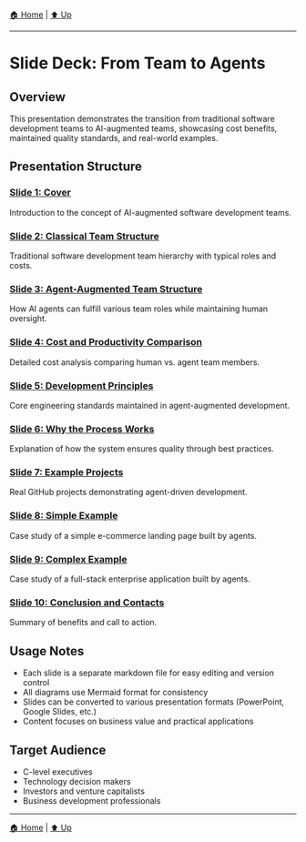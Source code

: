 [🏠 Home](../../README.md) | [⬆️ Up](../../README.md)

---

# Slide Deck: From Team to Agents

## Overview
This presentation demonstrates the transition from traditional software development teams to AI-augmented teams, showcasing cost benefits, maintained quality standards, and real-world examples.

## Presentation Structure

### [Slide 1: Cover](slides/slide-01-cover.md)
Introduction to the concept of AI-augmented software development teams.

### [Slide 2: Classical Team Structure](slides/slide-02-classical-team.md)
Traditional software development team hierarchy with typical roles and costs.

### [Slide 3: Agent-Augmented Team Structure](slides/slide-03-agent-augmented.md)
How AI agents can fulfill various team roles while maintaining human oversight.

### [Slide 4: Cost and Productivity Comparison](slides/slide-04-cost-comparison.md)
Detailed cost analysis comparing human vs. agent team members.

### [Slide 5: Development Principles](slides/slide-05-development-principles.md)
Core engineering standards maintained in agent-augmented development.

### [Slide 6: Why the Process Works](slides/slide-06-why-it-works.md)
Explanation of how the system ensures quality through best practices.

### [Slide 7: Example Projects](slides/slide-07-example-projects.md)
Real GitHub projects demonstrating agent-driven development.

### [Slide 8: Simple Example](slides/slide-08-simple-example.md)
Case study of a simple e-commerce landing page built by agents.

### [Slide 9: Complex Example](slides/slide-09-complex-example.md)
Case study of a full-stack enterprise application built by agents.

### [Slide 10: Conclusion and Contacts](slides/slide-10-conclusion.md)
Summary of benefits and call to action.

## Usage Notes
- Each slide is a separate markdown file for easy editing and version control
- All diagrams use Mermaid format for consistency
- Slides can be converted to various presentation formats (PowerPoint, Google Slides, etc.)
- Content focuses on business value and practical applications

## Target Audience
- C-level executives
- Technology decision makers
- Investors and venture capitalists
- Business development professionals

---

[🏠 Home](../../README.md) | [⬆️ Up](../../README.md)